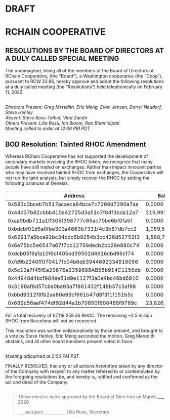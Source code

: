 # DRAFT

# RCHAIN COOPERATIVE

## RESOLUTIONS BY THE BOARD OF DIRECTORS AT A DULY CALLED SPECIAL MEETING

The undersigned, being all of the members of the Board of Directors of RChain Cooperative, (the “Board”), a Washington cooperative (the “Coop”), pursuant to RCW 23.86, hereby approve and adopt the following resolutions at a duly called meeting (the “Resolutions”) held telephonically on February 11, 2020:

##

*Directors Present: Greg Meredith, Eric Meng, Evan Jensen, Darryl Neudorf, Steve Henley* \
*Absent:  Steve Ross-Talbot, Vlad Zamfir* \
*Others Present:  Lilia Rusu, Ian Bloom, Rao Bhamidipati* \
*Meeting called to order at 12:00 PM PDT.*

##

## BOD Resolution: Tainted RHOC Amendment

Whereas RChain Cooperative has not supported the development of secondary markets involving the RHOC token, we recognize that many people have still traded on exchanges. Rather than impact innocent parties who may have received tainted RHOC from exchanges, the Cooperative will not run the taint analysis, but simply recover the RHOC by setting the following balances at Genesis:

| Address                                    | Balance          |
|--------------------------------------------|------------------|
| 0x583c3bceb7b517acaeca84bce7c7266d7290a7aa |          0.0000  |
| 0x44d37b82cbbb410a42725d3a51c7f84f3bda12a7 |    216,991.4641  |
| 0xaa9bdb711a1ff305f398777c65ac70be6bf0fa5f |          0.0000  |
| 0xbdcbf01d5a0fbe303a4863b7331f4c3b87db7cc2 |  1,059,541.0826  |
| 0x62917a5bce92bc34bdc6b9254b3cc426d52752f3 |  1,588,740.0000  |
| 0x6e75bc5e6547a67f7cb12709decb2bb28e880c74 |          0.0000  |
| 0xdcb05f9afa10f0cf405ed39502d4916cbd96cf74 |          0.0000  |
| 0xfd9b2240ff070417fb04b6db3944692334916056 |          0.0000  |
| 0x5c13a7f45fEe20876e2359698AB55b914C1156db |          0.0000  |
| 0x44948d4bcf984ee51d9e1127f3a0e4bc46bd6910 |          0.0000  |
| 0x3198af8d57cba0ba93a7f861432f148b37c3af98 |          0.0000  |
| 0xbbd9312f8fb2ae80e99cf661b47d8f3f1f151b5c |          0.0000  |
| 0x689c56aef474df92d44a1b70850f808488f9769c | 23,826,642.8857  |

For a total recovery of 67,119,258.36 RHOC. The remaining ~2.5 million RHOC from Barcelona will not be recovered.

This resolution was written collaboratively by those present, and brought to a vote by Steve Henley. Eric Meng seconded the motion. Greg Meredith abstains, and all other board members present voted in favor.

##

*Meeting adjourned at 2:00 PM PST.*

FINALLY RESOLVED, that any or all actions heretofore taken by any director of the Company with respect to any matter referred to or contemplated by the foregoing resolutions be, and hereby is, ratified and confirmed as the act and deed of the Company.

##

>These minutes were approved by the Board of Directors on March ___, 2020.
>
> `___unsigned__________`
> Lilia Rusu, Secretary
